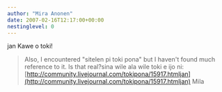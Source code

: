 ```yaml
---
author: "Mira Anonen"
date: 2007-02-16T12:17:00+00:00
nestinglevel: 0
---
```

jan Kawe o toki!
> Also, I encountered "sitelen pi toki pona" but I haven't found much
> reference to it. Is that real?sina wile ala wile toki e ijo ni:[http://community.livejournal.com/tokipona/15917.htmljan](http://community.livejournal.com/tokipona/15917.htmljan) Mila